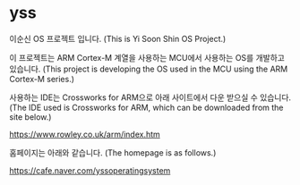 # yss

이순신 OS 프로젝트 입니다.
(This is Yi Soon Shin OS Project.)

이 프로젝트는 ARM Cortex-M 계열을 사용하는 MCU에서 사용하는 OS를 개발하고 있습니다.
(This project is developing the OS used in the MCU using the ARM Cortex-M series.)

사용하는 IDE는 Crossworks for ARM으로 아래 사이트에서 다운 받으실 수 있습니다.
(The IDE used is Crossworks for ARM, which can be downloaded from the site below.)

https://www.rowley.co.uk/arm/index.htm

홈페이지는 아래와 같습니다.
(The homepage is as follows.)

https://cafe.naver.com/yssoperatingsystem
